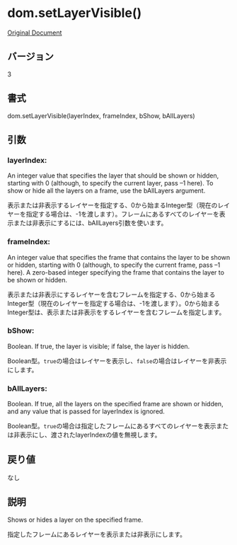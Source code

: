 # dom.setLayerVisible()

[Original Document](http://help.adobe.com/en_US/fireworks/cs/extend/WS5b3ccc516d4fbf351e63e3d1183c94856c-79a2.html)

## バージョン

3

## 書式

dom.setLayerVisible(layerIndex, frameIndex, bShow, bAllLayers)

## 引数

### layerIndex:

An integer value that specifies the layer that should be shown or hidden, starting with 0 (although, to specify the current layer, pass –1 here). To show or hide all the layers on a frame, use the bAllLayers argument.

表示または非表示するレイヤーを指定する、0から始まるInteger型（現在のレイヤーを指定する場合は、-1を渡します）。フレームにあるすべてのレイヤーを表示または非表示にするには、bAllLayers引数を使います。

### frameIndex:

An integer value that specifies the frame that contains the layer to be shown or hidden, starting with 0 (although, to specify the current frame, pass –1 here). A zero-based integer specifying the frame that contains the layer to be shown or hidden.

表示または非表示にするレイヤーを含むフレームを指定する、0から始まるInteger型（現在のレイヤーを指定する場合は、-1を渡します）。0から始まるInteger型は、表示または非表示をするレイヤーを含むフレームを指定します。

### bShow:

Boolean. If true, the layer is visible; if false, the layer is hidden. 

Boolean型。```true```の場合はレイヤーを表示し、```false```の場合はレイヤーを非表示にします。

### bAllLayers:

Boolean. If true, all the layers on the specified frame are shown or hidden, and any value that is passed for layerIndex is ignored. 

Boolean型。```true```の場合は指定したフレームにあるすべてのレイヤーを表示または非表示にし、渡されたlayerIndexの値を無視します。

## 戻り値

なし

## 説明

Shows or hides a layer on the specified frame. 

指定したフレームにあるレイヤーを表示または非表示にします。
